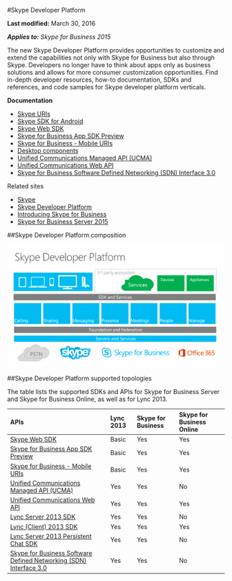 #Skype Developer Platform

 **Last modified:** March 30, 2016

 _**Applies to:** Skype for Business 2015_

 The new Skype Developer Platform provides opportunities to customize and extend the capabilities not only with Skype for Business but also through Skype. Developers no longer have to think about apps only as business solutions and allows for more consumer customization opportunities. Find in-depth developer resources, how-to documentation, SDKs and references, and code samples for Skype developer platform verticals.

 **Documentation**

- [Skype URIs](SkypeURIs/SkypeURIs.md)
- [Skype SDK for Android](SkypeURIs/SkypeSDKforAndroid.md)
- [Skype Web SDK](WebSDK/docs/SkypeWebSDK.md)
- [Skype for Business App SDK Preview](AppSDK/SkypeAppSDK.md)
- [Skype for Business - Mobile URIs](Skype-For-Business-Uris/SfBMobileURI.md)
- [Desktop components](https://msdn.microsoft.com/en-us/library/office/jj933180.aspx)
- [Unified Communications Managed API (UCMA)](https://msdn.microsoft.com/en-us/library/office/dn454984(v=office.16).aspx)
- [Unified Communications Web API](ucwa/UnifiedCommunicationsWebAPI2_0.md)
- [Skype for Business Software Defined Networking (SDN) Interface 3.0](SDN/articles/skype-for-business-sdn-interface.md)


Related sites 
- [Skype](http://www.skype.com/en/)
- [Skype Developer Platform](http://dev.office.com/skype)
- [Introducing Skype for Business](http://blogs.skype.com/2014/11/11/introducing-skype-for-business/)
- [Skype for Business Server 2015](https://technet.microsoft.com/en-us/library/gg398616.aspx)

##Skype Developer Platform composition

![Skype developer platform](images/SkypeDevPlatform.png)

##Skype Developer Platform supported topologies

The table lists the supported SDKs and APIs for Skype for Business Server and Skype for Business Online, as well as for Lync 2013.

|**APIs**|**Lync 2013**|**Skype for Business**|**Skype for Business Online**|
|:-----|:-----|:-----|:-----|
|[Skype Web SDK](WebSDK/docs/SkypeWebSDK.md)|Basic|Yes|Yes|
|[Skype for Business App SDK Preview](AppSDK/SkypeAppSDK.md)|Basic|Yes|Yes|
|[Skype for Business - Mobile URIs](Skype-For-Business-Uris/SfBMobileURI.md)|Basic|Yes|Yes|
|[Unified Communications Managed API (UCMA)](https://msdn.microsoft.com/en-us/library/office/dn454984(v=office.16).aspx)|Yes|Yes|No|
|[Unified Communications Web API](ucwa/UnifiedCommunicationsWebAPI2_0.md)|Yes|Yes|Yes|
|[Lync Server 2013 SDK](https://msdn.microsoft.com/en-us/library/office/dn454964.aspx)|Yes|Yes|No|
|[Lync (Client) 2013 SDK](https://msdn.microsoft.com/en-us/library/office/jj933180.aspx)|Yes|Yes|Yes|
|[Lync Server 2013 Persistent Chat SDK](https://msdn.microsoft.com/en-us/library/office/dn454982.aspx)|Yes|Yes|No|
|[Skype for Business Software Defined Networking (SDN) Interface 3.0](https://aka.ms/p7xn2x)|Yes|Yes|No|
